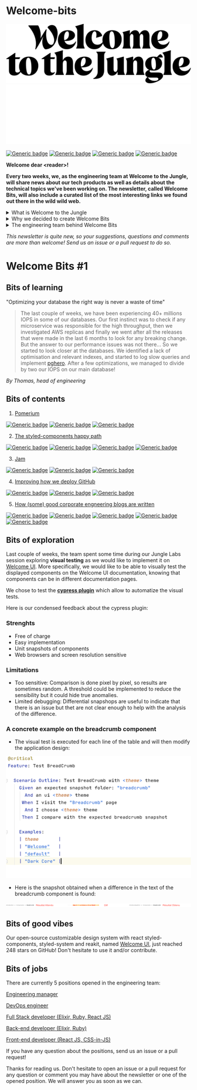 # Welcome-bits

![Logo](WTTJ_Logo_Black_RGB.png)
![Logo](WTTJ_Logo_White_RGB.png)

[![Generic badge](https://img.shields.io/badge/Type-Newsletter-red)](https://www.welcometothejungle.com/en/media/tech)
[![Generic badge](https://img.shields.io/badge/Frequency-Biweekly-blue)](https://www.welcometothejungle.com/en/media/tech)
[![Generic badge](https://img.shields.io/badge/Opened%20positions%20in%20the%20team-5-green)](https://www.welcometothejungle.com/fr/companies/wttj/jobs) 
[![Generic badge](https://img.shields.io/badge/Available%20articles%20on%20engineering%20blog-6-yellow)](https://medium.com/wttj-tech) 


**Welcome dear \<reader>!**

**Every two weeks, we, as the engineering team at Welcome to the Jungle, will share news about our tech products as well as details about the technical topics we've been working on. The newsletter, called Welcome Bits, will also include a curated list of the most interesting links we found out there in the wild wild web.**

<details>
<summary>What is Welcome to the Jungle</summary>
<p>

<a href="https://www.welcometothejungle.com/fr">Welcome to the Jungle</a> is a company creating the new experience at work. We use content and technology to transform every step of the employee experience to help companies offer a better, more human experience in the workplace.</p>
</details>

<details>
<summary>Why we decided to create Welcome Bits</summary>
<p>
  
Learning and sharing knowledge is part of the engineering team DNA. Since the beginning, Jungle Labs sessions are for instance organized each month so that developers in the team can spend a day away from their daily tasks to learn new stuff, grow technically, and share it with the rest of the team (which is not always an easy exercice for the shyest people among us).

So it seemed part of a continuing process to extend this learning and sharing experience to the outside world, meaning you, dear readers. And we hope you will enjoy reading it as much as we enjoyed writing it!</p>
</details>

<details>
<summary>The engineering team behind Welcome Bits</summary>
<p>
  
We are currently 14 developers in the engineering team itself, which is part of a bigger team called (what a surprise) "the tech team" where there are also product, data, design and QA people.

There are unfortunately only men right now in the engineering team, but as diversity is a value dear to our heart, our tech recruiter Xavier is working hard to hire women. If you are a woman who code, please check <a href="https://www.welcometothejungle.com/fr/companies/wttj/jobs">our current opened positions</a> and apply if you are interested!

The company is based in Paris, France, but 65% of us are working in full remote mode, which means that some of us can code while enjoying a beautiful view on the mountains or the ocean.

The team is composed of back-end, full-stack and front-end developers, as well as one devOps engineer and one head of engineering. We are working with Elixir, Ruby and React JS among others (you can check <a href="https://www.welcometothejungle.com/fr/companies/wttj/tech">our full stack</a> for more details).

If you want to know more about our team and the tech team in general, take a look at <a href="https://youtu.be/9QAV5r-sFhI">the filmed interview of Kevin</a>, our beloved CTO.</p>
</details>

*This newsletter is quite new, so your suggestions, questions and comments are more than welcome! Send us an issue or a pull request to do so.*

# Welcome Bits #1

## Bits of learning

"Optimizing your database the right way is never a waste of time"

> The last couple of weeks, we have been experiencing 40+ millions IOPS in some of our databases. Our first instinct was to check if any microservice was responsible for the high throughput, then we investigated AWS replicas and finally we went after all the releases that were made in the last 6 months to look for any breaking change. But the answer to our performance issues was not there... So we started to look closer at the databases. We identified a lack of optimisation and relevant indexes, and started to log slow queries and implement [pghero](https://github.com/ankane/pghero). After a few optimizations, we managed to divide by two our IOPS on our main database!

*By Thomas, head of engineering*

## Bits of contents

1. [Pomerium](https://github.com/pomerium/pomerium) 

[![Generic badge](https://img.shields.io/badge/-OpenVPN%20alternative-lightgrey)](https://www.welcometothejungle.com/en/media/tech) [![Generic badge](https://img.shields.io/badge/-Kubernetes%20API%20Proxy-lightgrey)](https://www.welcometothejungle.com/en/media/tech) [![Generic badge](https://img.shields.io/badge/-Identity%20and%20policy%20management-lightgrey)](https://www.welcometothejungle.com/en/media/tech)


2. [The styled-components happy path](https://www.joshwcomeau.com/css/styled-components/) 

[![Generic badge](https://img.shields.io/badge/-Josh%20Comeau-lightgrey)](https://www.welcometothejungle.com/en/media/tech) [![Generic badge](https://img.shields.io/badge/-Lighter%20CSS%20files-lightgrey)](https://www.welcometothejungle.com/en/media/tech) [![Generic badge](https://img.shields.io/badge/-CSS%20variables-lightgrey)](https://www.welcometothejungle.com/en/media/tech) [![Generic badge](https://img.shields.io/badge/-Single%20source%20of%20styles-lightgrey)](https://www.welcometothejungle.com/en/media/tech)


3. [Jam](https://jam.dev) 

[![Generic badge](https://img.shields.io/badge/-Building%20websites-lightgrey)](https://www.welcometothejungle.com/en/media/tech) [![Generic badge](https://img.shields.io/badge/-Collaborative-lightgrey)](https://www.welcometothejungle.com/en/media/tech) [![Generic badge](https://img.shields.io/badge/-Beta-lightgrey)](https://www.welcometothejungle.com/en/media/tech)


4. [Improving how we deploy GitHub](https://github.blog/2021-01-25-improving-how-we-deploy-github/) 

[![Generic badge](https://img.shields.io/badge/-Slack-lightgrey)](https://www.welcometothejungle.com/en/media/tech) [![Generic badge](https://img.shields.io/badge/-Overview%20of%20deploys-lightgrey)](https://www.welcometothejungle.com/en/media/tech) [![Generic badge](https://img.shields.io/badge/-Automation-lightgrey)](https://www.welcometothejungle.com/en/media/tech)

5. [How (some) good corporate engneering blogs are written](https://danluu.com/corp-eng-blogs/) 

[![Generic badge](https://img.shields.io/badge/-Engineering%20blogs-lightgrey)](https://www.welcometothejungle.com/en/media/tech) [![Generic badge](https://img.shields.io/badge/-Best%20practices-lightgrey)](https://www.welcometothejungle.com/en/media/tech) [![Generic badge](https://img.shields.io/badge/-Cloudflare-lightgrey)](https://www.welcometothejungle.com/en/media/tech) [![Generic badge](https://img.shields.io/badge/-Segment-lightgrey)](https://www.welcometothejungle.com/en/media/tech) [![Generic badge](https://img.shields.io/badge/-Heap-lightgrey)](https://www.welcometothejungle.com/en/media/tech)

## Bits of exploration

Last couple of weeks, the team spent some time during our Jungle Labs session exploring **visual testing** as we would like to implement it on [Welcome UI](https://github.com/WTTJ/welcome-ui). More specifically, we would like to be able to visually test the displayed components on the Welcome UI documentation, knowing that components can be in different documentation pages.

We chose to test the **[cypress plugin](https://docs.cypress.io/guides/tooling/visual-testing.html#Functional-vs-visual-testing)** which allow to automatize the visual tests. 

Here is our condensed feedback about the cypress plugin:

### Strenghts
- Free of charge
- Easy implementation
- Unit snapshots of components
- Web browsers and screen resolution sensitive

### Limitations
- Too sensitive: 
Comparison is done pixel by pixel, so results are sometimes random. A threshold could be implemented to reduce the sensibility but it could hide true anomalies.
- Limited debugging:
Differential snapshops are useful to indicate that there is an issue but thet are not clear enough to help with the analysis of the difference.

### A concrete example on the breadcrumb component
- The visual test is executed for each line of the table and will then modify the application design:

![Screenshot](screenshot_test_cypress_plugin.png)

- Here is the snapshot obtained when a difference in the text of the breadcrumb component is found:

![Snapshot](snapshot_diff_cypress_plugin.png)

## Bits of good vibes

Our open-source customizable design system with react styled-components, styled-system and reakit, named [Welcome UI](https://github.com/WTTJ/welcome-ui), just reached 248 stars on GitHub! Don't hesitate to use it and/or contribute.

## Bits of jobs

There are currently 5 positions opened in the engineering team:

[Engineering manager](https://www.welcometothejungle.com/en/companies/wttj/jobs/engineering-manager_paris)

[DevOps engineer](https://www.welcometothejungle.com/en/companies/wttj/jobs/devops-engineer_paris)

[Full Stack developer (Elixir, Ruby, React JS)](https://www.welcometothejungle.com/en/companies/wttj/jobs/full-stack-developer-ruby-elixir-react-js_paris)

[Back-end developer (Elixir, Ruby)](https://www.welcometothejungle.com/en/companies/wttj/jobs/backend-developer-ruby-elixir_paris_WTTJ_9MP4PxM)

[Front-end developer (React JS, CSS-in-JS)](https://www.welcometothejungle.com/en/companies/wttj/jobs/frontend-developer-react-js-css-in-js_paris)

If you have any question about the positions, send us an issue or a pull request!


Thanks for reading us. Don't hesitate to open an issue or a pull request for any question or comment you may have about the newsletter or one of the opened position. We will answer you as soon as we can.

